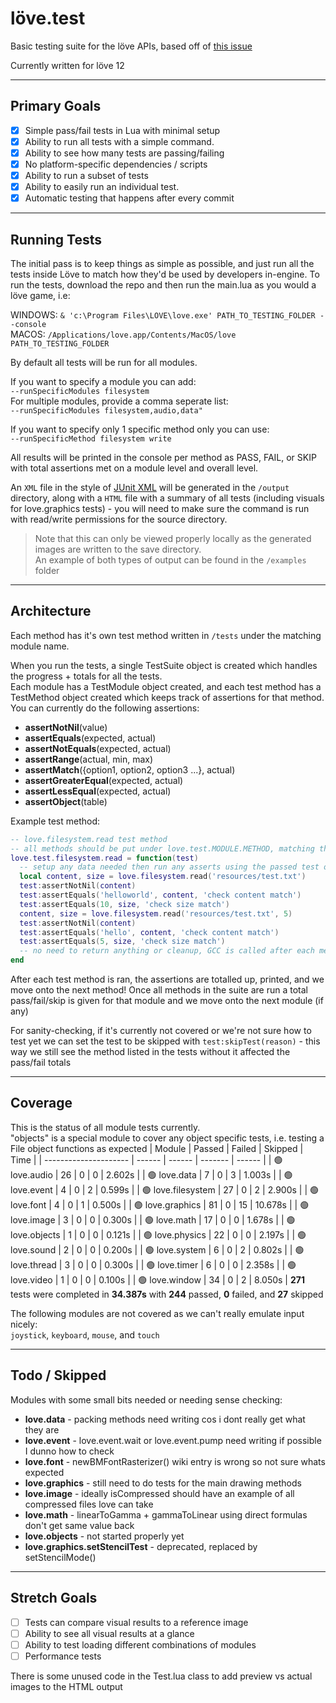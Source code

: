 # löve.test
Basic testing suite for the löve APIs, based off of [this issue](https://github.com/love2d/love/issues/1745)

Currently written for löve 12

---

## Primary Goals
- [x] Simple pass/fail tests in Lua with minimal setup 
- [x] Ability to run all tests with a simple command.
- [x] Ability to see how many tests are passing/failing
- [x] No platform-specific dependencies / scripts
- [x] Ability to run a subset of tests
- [x] Ability to easily run an individual test.
- [x] Automatic testing that happens after every commit

---

## Running Tests
The initial pass is to keep things as simple as possible, and just run all the tests inside Löve to match how they'd be used by developers in-engine.
To run the tests, download the repo and then run the main.lua as you would a löve game, i.e:

WINDOWS: `& 'c:\Program Files\LOVE\love.exe' PATH_TO_TESTING_FOLDER --console`  
MACOS: `/Applications/love.app/Contents/MacOS/love PATH_TO_TESTING_FOLDER`

By default all tests will be run for all modules.  

If you want to specify a module you can add:  
`--runSpecificModules filesystem`  
For multiple modules, provide a comma seperate list:  
`--runSpecificModules filesystem,audio,data"`

If you want to specify only 1 specific method only you can use:  
`--runSpecificMethod filesystem write`

All results will be printed in the console per method as PASS, FAIL, or SKIP with total assertions met on a module level and overall level.  

An `XML` file in the style of [JUnit XML](https://www.ibm.com/docs/en/developer-for-zos/14.1?topic=formats-junit-xml-format) will be generated in the `/output` directory, along with a `HTML` file with a summary of all tests (including visuals for love.graphics tests) - you will need to make sure the command is run with read/write permissions for the source directory.
> Note that this can only be viewed properly locally as the generated images are written to the save directory.   
> An example of both types of output can be found in the `/examples` folder

---

## Architecture
Each method has it's own test method written in `/tests` under the matching module name.

When you run the tests, a single TestSuite object is created which handles the progress + totals for all the tests.  
Each module has a TestModule object created, and each test method has a TestMethod object created which keeps track of assertions for that method. You can currently do the following assertions:
- **assertNotNil**(value)
- **assertEquals**(expected, actual)
- **assertNotEquals**(expected, actual)
- **assertRange**(actual, min, max)
- **assertMatch**({option1, option2, option3 ...}, actual) 
- **assertGreaterEqual**(expected, actual)
- **assertLessEqual**(expected, actual)
- **assertObject**(table)

Example test method:
```lua
-- love.filesystem.read test method
-- all methods should be put under love.test.MODULE.METHOD, matching the API
love.test.filesystem.read = function(test)
  -- setup any data needed then run any asserts using the passed test object
  local content, size = love.filesystem.read('resources/test.txt')
  test:assertNotNil(content)
  test:assertEquals('helloworld', content, 'check content match')
  test:assertEquals(10, size, 'check size match')
  content, size = love.filesystem.read('resources/test.txt', 5)
  test:assertNotNil(content)
  test:assertEquals('hello', content, 'check content match')
  test:assertEquals(5, size, 'check size match')
  -- no need to return anything or cleanup, GCC is called after each method
end
```

After each test method is ran, the assertions are totalled up, printed, and we move onto the next method! Once all methods in the suite are run a total pass/fail/skip is given for that module and we move onto the next module (if any)

For sanity-checking, if it's currently not covered or we're not sure how to test yet we can set the test to be skipped with `test:skipTest(reason)` - this way we still see the method listed in the tests without it affected the pass/fail totals

---

## Coverage
This is the status of all module tests currently.  
"objects" is a special module to cover any object specific tests, i.e. testing a File object functions as expected
| Module                | Passed | Failed | Skipped | Time   |
| --------------------- | ------ | ------ | ------- | ------ |
| 🟢 love.audio | 26 | 0 | 0 | 2.602s |
| 🟢 love.data | 7 | 0 | 3 | 1.003s |
| 🟢 love.event | 4 | 0 | 2 | 0.599s |
| 🟢 love.filesystem | 27 | 0 | 2 | 2.900s |
| 🟢 love.font | 4 | 0 | 1 | 0.500s |
| 🟢 love.graphics | 81 | 0 | 15 | 10.678s |
| 🟢 love.image | 3 | 0 | 0 | 0.300s |
| 🟢 love.math | 17 | 0 | 0 | 1.678s |
| 🟢 love.objects | 1 | 0 | 0 | 0.121s |
| 🟢 love.physics | 22 | 0 | 0 | 2.197s |
| 🟢 love.sound | 2 | 0 | 0 | 0.200s |
| 🟢 love.system | 6 | 0 | 2 | 0.802s |
| 🟢 love.thread | 3 | 0 | 0 | 0.300s |
| 🟢 love.timer | 6 | 0 | 0 | 2.358s |
| 🟢 love.video | 1 | 0 | 0 | 0.100s |
| 🟢 love.window | 34 | 0 | 2 | 8.050s |
**271** tests were completed in **34.387s** with **244** passed, **0** failed, and **27** skipped

The following modules are not covered as we can't really emulate input nicely:  
`joystick`, `keyboard`, `mouse`, and `touch`

---

## Todo / Skipped
Modules with some small bits needed or needing sense checking:
- **love.data** - packing methods need writing cos i dont really get what they are
- **love.event** - love.event.wait or love.event.pump need writing if possible I dunno how to check
- **love.font** - newBMFontRasterizer() wiki entry is wrong so not sure whats expected
- **love.graphics** - still need to do tests for the main drawing methods
- **love.image** - ideally isCompressed should have an example of all compressed files love can take
- **love.math** - linearToGamma + gammaToLinear using direct formulas don't get same value back
- **love.objects** - not started properly yet
- **love.graphics.setStencilTest** - deprecated, replaced by setStencilMode()

---

## Stretch Goals
- [ ] Tests can compare visual results to a reference image
- [ ] Ability to see all visual results at a glance
- [ ] Ability to test loading different combinations of modules
- [ ] Performance tests

There is some unused code in the Test.lua class to add preview vs actual images to the HTML output
